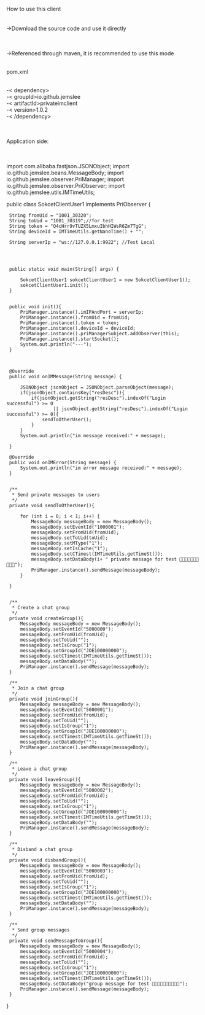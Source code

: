 How to use this client</br></br></br>
->Download the source code and use it directly</br></br></br>

->Referenced through maven, it is recommended to use this mode</br></br>

pom.xml</br></br>

-< dependency></br>
     -< groupId>io.github.jemslee</groupId></br>
     -< artifactId>privateimclient</artifactId></br>
     -< version>1.0.2</version></br>
-< /dependency></br>
</br></br>

Application side:</br></br></br>

import com.alibaba.fastjson.JSONObject;
import io.github.jemslee.beans.MessageBody;
import io.github.jemslee.observer.PriManager;
import io.github.jemslee.observer.PriObserver;
import io.github.jemslee.utils.IMTimeUtils;


public class SokcetClientUser1 implements PriObserver {


     String fromUid = "1001_30320";
     String toUid = "1001_30319";//for test
     String token = "Q4cHrr9vTUZX5LmxuIbhHIWsR6Zm7TgG";
     String deviceId = IMTimeUtils.getNanoTime() + "";

     String serverIp = "ws://127.0.0.1:9922"; //Test Local




     public static void main(String[] args) {

         SokcetClientUser1 sokcetClientUser1 = new SokcetClientUser1();
         sokcetClientUser1.init();
     }


     public void init(){
         PriManager.instance().imIPAndPort = serverIp;
         PriManager.instance().fromUid = fromUid;
         PriManager.instance().token = token;
         PriManager.instance().deviceId = deviceId;
         PriManager.instance().priManagerSubject.addObserver(this);
         PriManager.instance().startSocket();
         System.out.println("---");
     }



     @Override
     public void onIMMessage(String message) {

         JSONObject jsonObject = JSONObject.parseObject(message);
         if(jsonObject.containsKey("resDesc")){
             if(jsonObject.getString("resDesc").indexOf("Login successful") >= 0
                     || jsonObject.getString("resDesc").indexOf("Login successful") >= 0){
                 sendToOtherUser();
             }
         }
         System.out.println("im message received:" + message);

     }

     @Override
     public void onIMError(String message) {
         System.out.println("im error message received:" + message);
     }


     /**
      * Send private messages to users
      */
     private void sendToOtherUser(){

         for (int i = 0; i < 1; i++) {
             MessageBody messageBody = new MessageBody();
             messageBody.setEventId("1000001");
             messageBody.setFromUid(fromUid);
             messageBody.setToUid(toUid);
             messageBody.setMType("1");
             messageBody.setIsCache("1");
             messageBody.setCTimest(IMTimeUtils.getTimeSt());
             messageBody.setDataBody(i+ " private message for test 🍋🍋🍋🍌🍌🍌🍇🍇🍇🍇");
             PriManager.instance().sendMessage(messageBody);
         }

     }


     /**
      * Create a chat group
      */
     private void createGroup(){
         MessageBody messageBody = new MessageBody();
         messageBody.setEventId("5000000");
         messageBody.setFromUid(fromUid);
         messageBody.setToUid("");
         messageBody.setIsGroup("1");
         messageBody.setGroupId("JOE100000000");
         messageBody.setCTimest(IMTimeUtils.getTimeSt());
         messageBody.setDataBody("");
         PriManager.instance().sendMessage(messageBody);
     }

     /**
      * Join a chat group
      */
     private void joinGroup(){
         MessageBody messageBody = new MessageBody();
         messageBody.setEventId("5000001");
         messageBody.setFromUid(fromUid);
         messageBody.setToUid("");
         messageBody.setIsGroup("1");
         messageBody.setGroupId("JOE100000000");
         messageBody.setCTimest(IMTimeUtils.getTimeSt());
         messageBody.setDataBody("");
         PriManager.instance().sendMessage(messageBody);
     }

     /**
      * Leave a chat group
      */
     private void leaveGroup(){
         MessageBody messageBody = new MessageBody();
         messageBody.setEventId("5000002");
         messageBody.setFromUid(fromUid);
         messageBody.setToUid("");
         messageBody.setIsGroup("1");
         messageBody.setGroupId("JOE100000000");
         messageBody.setCTimest(IMTimeUtils.getTimeSt());
         messageBody.setDataBody("");
         PriManager.instance().sendMessage(messageBody);
     }

     /**
      * Disband a chat group
      */
     private void disbandGroup(){
         MessageBody messageBody = new MessageBody();
         messageBody.setEventId("5000003");
         messageBody.setFromUid(fromUid);
         messageBody.setToUid("");
         messageBody.setIsGroup("1");
         messageBody.setGroupId("JOE100000000");
         messageBody.setCTimest(IMTimeUtils.getTimeSt());
         messageBody.setDataBody("");
         PriManager.instance().sendMessage(messageBody);
     }

     /**
      * Send group messages
      */
     private void sendMessageToGroup(){
         MessageBody messageBody = new MessageBody();
         messageBody.setEventId("5000004");
         messageBody.setFromUid(fromUid);
         messageBody.setToUid("");
         messageBody.setIsGroup("1");
         messageBody.setGroupId("JOE100000000");
         messageBody.setCTimest(IMTimeUtils.getTimeSt());
         messageBody.setDataBody("group message for test 🍋🍋🍋🍌🍌🍌🍇🍇🍇🍇");
         PriManager.instance().sendMessage(messageBody);
     }



}
